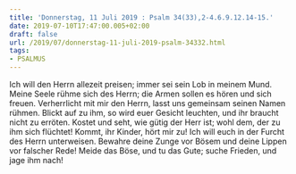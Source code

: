 ```yaml
---
title: 'Donnerstag, 11 Juli 2019 : Psalm 34(33),2-4.6.9.12.14-15.'
date: 2019-07-10T17:47:00.005+02:00
draft: false
url: /2019/07/donnerstag-11-juli-2019-psalm-34332.html
tags: 
- PSALMUS
---
```


Ich will den Herrn allezeit preisen; immer sei sein Lob in meinem Mund. Meine Seele rühme sich des Herrn; die Armen sollen es hören und sich freuen. Verherrlicht mit mir den Herrn, lasst uns gemeinsam seinen Namen rühmen. Blickt auf zu ihm, so wird euer Gesicht leuchten, und ihr braucht nicht zu erröten. Kostet und seht, wie gütig der Herr ist; wohl dem, der zu ihm sich flüchtet! Kommt, ihr Kinder, hört mir zu! Ich will euch in der Furcht des Herrn unterweisen. Bewahre deine Zunge vor Bösem und deine Lippen vor falscher Rede! Meide das Böse, und tu das Gute; suche Frieden, und jage ihm nach!
